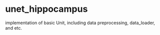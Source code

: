 # unet_hippocampus
implementation of basic Unit, including data preprocessing, data_loader, and etc.
